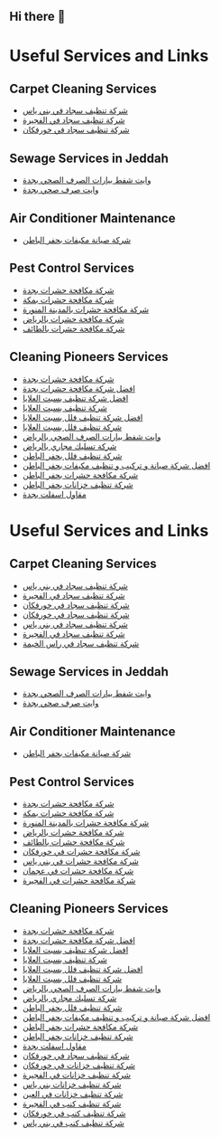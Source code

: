 ## Hi there 👋

<!--
Here are some ideas to get you started:

- 🔭 I’m currently working on ...
- 🌱 I’m currently learning ...
- 👯 I’m looking to collaborate on ...
- 🤔 I’m looking for help with ...
- 💬 Ask me about ...
- 📫 How to reach me: ...
- 😄 Pronouns: ...
- ⚡ Fun fact: ...
-->
# Useful Services and Links

## Carpet Cleaning Services

- [شركة تنظيف سجاد في بني ياس](https://www.manzilak.live/carpet-cleaning-baniyas/)
- [شركة تنظيف سجاد في الفجيرة](https://www.manzilak.live/carpet-cleaning-fejera/)
- [شركة تنظيف سجاد في خورفكان](https://www.manzilak.live/carpet-cleaning-khorfkan/)

## Sewage Services in Jeddah

- [وايت شفط بيارات الصرف الصحي بجدة](https://www.manzilak.live/wayet-sewage-suction-jaddah/)
- [وايت صرف صحي بجدة](https://www.manzilak.live/wayet-sanitation-jaddah/)

## Air Conditioner Maintenance

- [شركة صيانة مكيفات بحفر الباطن](https://www.manzilak.live/airconditioner-maintenance-hafar/)

## Pest Control Services

- [شركة مكافحة حشرات بجدة](https://www.manzilak.live/jeddah-antipests/)
- [شركة مكافحة حشرات بمكة](https://www.manzilak.live/makkah-antipests/)
- [شركة مكافحة حشرات بالمدينة المنورة](https://www.manzilak.live/madinah-antipests/)
- [شركة مكافحة حشرات بالرياض](https://www.manzilak.live/ryad-antipests/)
- [شركة مكافحة حشرات بالطائف](https://www.manzilak.live/taef-antipests/)

## Cleaning Pioneers Services

- [شركة مكافحة حشرات بجدة](https://cleaningpioneers.com/jeddah-pests/)
- [افضل شركة مكافحة حشرات بجدة](https://cleaningpioneers.com/jeddah-pest/)
- [افضل شركة تنظيف بسبت العلايا](https://cleaningpioneers.com/sabt-cleaning/)
- [شركة تنظيف بسبت العلايا](https://cleaningpioneers.com/%d8%b4%d8%b1%d9%83%d8%a9-%d8%aa%d9%86%d8%b8%d9%8a%d9%81-%d8%a8%d8%b3%d8%a8%d8%aa-%d8%a7%d9%84%d8%b9%d9%84%d8%a7%d9%8a%d8%a7/)
- [افضل شركة تنظيف فلل بسبت العلايا](https://cleaningpioneers.com/sabt-villa/)
- [شركة تنظيف فلل بسبت العلايا](https://cleaningpioneers.com/sabtalalaya-villas/)
- [وايت شفط بيارات الصرف الصحي بالرياض](https://cleaningpioneers.com/riyadh-wayet/)
- [شركة تسليك مجاري بالرياض](https://cleaningpioneers.com/%d8%a7%d9%81%d8%b6%d9%84-10-%d8%b4%d8%b1%d9%83%d8%a9-%d8%aa%d8%b3%d9%84%d9%8a%d9%83-%d9%85%d8%ac%d8%a7%d8%b1%d9%8a-%d8%a8%d8%a7%d9%84%d8%b1%d9%8a%d8%a7%d8%b6/)
- [شركة تنظيف فلل بحفر الباطن](https://cleaningpioneers.com/hafr-albatin-clean/)
- [افضل شركة صيانة و تركيب و تنظيف مكيفات بحفر الباطن](https://cleaningpioneers.com/afdilsharikat-sianatwtarkib-mukayifat-bihafr-albatin/)
- [شركة مكافحة حشرات بحفر الباطن](https://cleaningpioneers.com/hafr-albatin-pests/)
- [شركة تنظيف خزانات بحفر الباطن](https://cleaningpioneers.com/hafr-albatin-tanks/)
- [مقاول اسفلت بجدة](https://cleaningpioneers.com/%d9%85%d9%82%d8%a7%d9%88%d9%84-%d8%a7%d8%b3%d9%81%d9%84%d8%aa-%d8%a8%d8%ac%d8%af%d8%a9/)

# Useful Services and Links

## Carpet Cleaning Services

- [شركة تنظيف سجاد في بني ياس](https://www.manzilak.live/carpet-cleaning-baniyas/)
- [شركة تنظيف سجاد في الفجيرة](https://www.manzilak.live/carpet-cleaning-fejera/)
- [شركة تنظيف سجاد في خورفكان](https://www.manzilak.live/carpet-cleaning-khorfkan/)
- [شركة تنظيف سجاد في خورفكان](https://cleaningpioneers.com/khorfakkan-carpets/)
- [شركة تنظيف سجاد في بني ياس](https://cleaningpioneers.com/baniyas-carpets/)
- [شركة تنظيف سجاد في الفجيرة](https://cleaningpioneers.com/fujairah-steam/)
- [شركة تنظيف سجاد في راس الخيمة](https://cleaningpioneers.com/ras-alkhaimah-steam/)

## Sewage Services in Jeddah

- [وايت شفط بيارات الصرف الصحي بجدة](https://www.manzilak.live/wayet-sewage-suction-jaddah/)
- [وايت صرف صحي بجدة](https://www.manzilak.live/wayet-sanitation-jaddah/)

## Air Conditioner Maintenance

- [شركة صيانة مكيفات بحفر الباطن](https://www.manzilak.live/airconditioner-maintenance-hafar/)

## Pest Control Services

- [شركة مكافحة حشرات بجدة](https://www.manzilak.live/jeddah-antipests/)
- [شركة مكافحة حشرات بمكة](https://www.manzilak.live/makkah-antipests/)
- [شركة مكافحة حشرات بالمدينة المنورة](https://www.manzilak.live/madinah-antipests/)
- [شركة مكافحة حشرات بالرياض](https://www.manzilak.live/ryad-antipests/)
- [شركة مكافحة حشرات بالطائف](https://www.manzilak.live/taef-antipests/)
- [شركة مكافحة حشرات في خورفكان](https://cleaningpioneers.com/khorfakkan-pests/)
- [شركة مكافحة حشرات في بني ياس](https://cleaningpioneers.com/baniyas-pests/)
- [شركة مكافحة حشرات في عجمان](https://cleaningpioneers.com/ajman-pests/)
- [شركة مكافحة حشرات في الفجيرة](https://cleaningpioneers.com/fujairah-pests/)

## Cleaning Pioneers Services

- [شركة مكافحة حشرات بجدة](https://cleaningpioneers.com/jeddah-pests/)
- [افضل شركة مكافحة حشرات بجدة](https://cleaningpioneers.com/jeddah-pest/)
- [افضل شركة تنظيف بسبت العلايا](https://cleaningpioneers.com/sabt-cleaning/)
- [شركة تنظيف بسبت العلايا](https://cleaningpioneers.com/%d8%b4%d8%b1%d9%83%d8%a9-%d8%aa%d9%86%d8%b8%d9%8a%d9%81-%d8%a8%d8%b3%d8%a8%d8%aa-%d8%a7%d9%84%d8%b9%d9%84%d8%a7%d9%8a%d8%a7/)
- [افضل شركة تنظيف فلل بسبت العلايا](https://cleaningpioneers.com/sabt-villa/)
- [شركة تنظيف فلل بسبت العلايا](https://cleaningpioneers.com/sabtalalaya-villas/)
- [وايت شفط بيارات الصرف الصحي بالرياض](https://cleaningpioneers.com/riyadh-wayet/)
- [شركة تسليك مجاري بالرياض](https://cleaningpioneers.com/%d8%a7%d9%81%d8%b6%d9%84-10-%d8%b4%d8%b1%d9%83%d8%a9-%d8%aa%d8%b3%d9%84%d9%8a%d9%83-%d9%85%d8%ac%d8%a7%d8%b1%d9%8a-%d8%a8%d8%a7%d9%84%d8%b1%d9%8a%d8%a7%d8%b6/)
- [شركة تنظيف فلل بحفر الباطن](https://cleaningpioneers.com/hafr-albatin-clean/)
- [افضل شركة صيانة و تركيب و تنظيف مكيفات بحفر الباطن](https://cleaningpioneers.com/afdilsharikat-sianatwtarkib-mukayifat-bihafr-albatin/)
- [شركة مكافحة حشرات بحفر الباطن](https://cleaningpioneers.com/hafr-albatin-pests/)
- [شركة تنظيف خزانات بحفر الباطن](https://cleaningpioneers.com/hafr-albatin-tanks/)
- [مقاول اسفلت بجدة](https://cleaningpioneers.com/%d9%85%d9%82%d8%a7%d9%88%d9%84-%d8%a7%d8%b3%d9%81%d9%84%d8%aa-%d8%a8%d8%ac%d8%af%d8%a9/)
- [شركة تنظيف سجاد في خورفكان](https://cleaningpioneers.com/khorfakkan-carpets/)
- [شركة تنظيف خزانات في خورفكان](https://cleaningpioneers.com/khorfakkan-tanks/)
- [شركة تنظيف خزانات في الفجيرة](https://cleaningpioneers.com/fujairah-tanks/)
- [شركة تنظيف خزانات بني ياس](https://cleaningpioneers.com/baniyas-tanks/)
- [شركة تنظيف خزانات في العين](https://cleaningpioneers.com/alain-tanks/)
- [شركة تنظيف كنب في الفجيرة](https://cleaningpioneers.com/fujairah-sofa-cleaning/)
- [شركة تنظيف كنب في خورفكان](https://cleaningpioneers.com/khorfakkan-sofa-cleaning/)
- [شركة تنظيف كنب في بني ياس](https://cleaningpioneers.com/baniyas-sofa-cleaning/)

